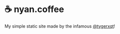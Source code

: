 # ☕ nyan.coffee

My simple static site made by the infamous [@tygerxqt](https://github.com/tygerxqt)!
